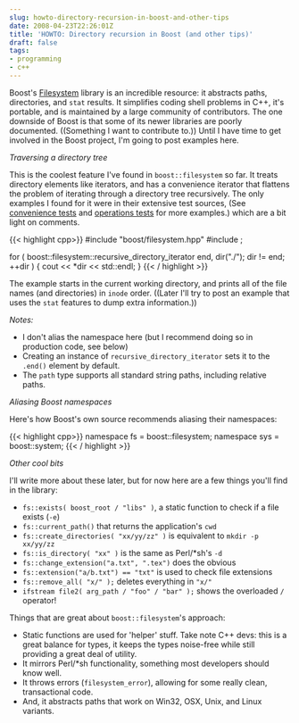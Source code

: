 ```yaml
---
slug: howto-directory-recursion-in-boost-and-other-tips
date: 2008-04-23T22:26:01Z
title: 'HOWTO: Directory recursion in Boost (and other tips)'
draft: false
tags:
- programming
- c++
---
```



Boost's [Filesystem](http://www.boost.org/doc/libs/1_35_0/libs/filesystem/doc/index.htm) library is an incredible resource: it abstracts paths, directories, and `stat` results.  It simplifies coding shell problems in C++, it's portable, and is maintained by a large community of contributors. The one downside of Boost is that some of its newer libraries are poorly documented. ((Something I want to contribute to.))  Until I have time to get involved in the Boost project, I'm going to post examples here.

*Traversing a directory tree*

This is the coolest feature I've found in `boost::filesystem` so far.  It treats directory elements like iterators, and has a convenience iterator that flattens the problem of iterating through a directory tree recursively.  The only examples I found for it were in their extensive test sources, (See [convenience tests](http://www.boost.org/doc/libs/1_35_0/libs/filesystem/test/convenience_test.cpp) and [operations tests](http://www.boost.org/doc/libs/1_35_0/libs/filesystem/test/operations_test.cpp) for more examples.) which are a bit light on comments.

{{< highlight cpp>}}
#include "boost/filesystem.hpp"
#include <iostream>;

for ( boost::filesystem::recursive_directory_iterator end, dir("./");
       dir != end; ++dir ) {
       cout &lt;&lt; *dir &lt;&lt; std::endl;
}
{{< / highlight >}}

The example starts in the current working directory, and prints all of the file names (and directories) in `inode` order. ((Later I'll try to post an example that uses the `stat` features to dump extra information.))

_Notes:_

- I don't alias the namespace here (but I recommend doing so in production code, see below)
- Creating an instance of `recursive_directory_iterator` sets it to the `.end()` element by default.
- The `path` type supports all standard string paths, including relative paths.


*Aliasing Boost namespaces*

Here's how Boost's own source recommends aliasing their namespaces:

{{< highlight cpp>}}
namespace fs = boost::filesystem;
namespace sys = boost::system;
{{< / highlight >}}


*Other cool bits*

I'll write more about these later, but for now here are a few things you'll find in the library:


- `fs::exists( boost_root / "libs" )`, a static function to check if a file exists (`-e`)
- `fs::current_path()` that returns the application's `cwd`
- `fs::create_directories( "xx/yy/zz" )` is equivalent to `mkdir -p xx/yy/zz`
- `fs::is_directory( "xx" )` is the same as Perl/*sh's `-d`
- `fs::change_extension("a.txt", ".tex")` does the obvious
- `fs::extension("a/b.txt") == "txt"` is used to check file extensions
- `fs::remove_all( "x/" );` deletes everything in `"x/"`
- `ifstream file2( arg_path / "foo" / "bar" );` shows the overloaded `/` operator!


Things that are great about `boost::filesystem`'s approach:


- Static functions are used for 'helper' stuff.  Take note C++ devs: this is a great balance for types, it keeps the types noise-free while still providing a great deal of utility.
- It mirrors Perl/*sh functionality, something most developers should know well.
- It throws errors (`filesystem_error`), allowing for some really clean, transactional code.
- And, it abstracts paths that work on Win32, OSX, Unix, and Linux variants.
